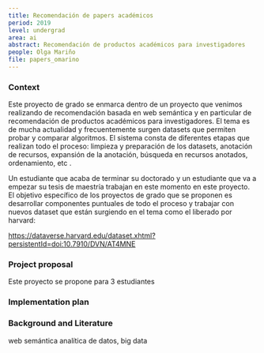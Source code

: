 ```yaml
---
title: Recomendación de papers académicos
period: 2019
level: undergrad
area: ai
abstract: Recomendación de productos académicos para investigadores
people: Olga Mariño
file: papers_omarino
---
```


### Context
Este proyecto de grado se enmarca dentro de un proyecto que venimos realizando de recomendación basada en web semántica y en particular  de recomendación de productos académicos para investigadores. El tema es de mucha actualidad y frecuentemente surgen datasets que permiten probar y comparar algoritmos. El sistema consta de diferentes etapas que realizan todo el proceso: limpieza y preparación de los datasets, anotación de recursos, expansión de la anotación, búsqueda en recursos anotados, ordenamiento, etc .

Un estudiante que acaba de terminar su doctorado y un estudiante que va a empezar su tesis de maestría trabajan en este momento en este proyecto.
El objetivo específico de los proyectos de grado que se proponen es desarrollar componentes puntuales de todo el proceso y trabajar con nuevos dataset que están surgiendo en el tema como el liberado por harvard:

https://dataverse.harvard.edu/dataset.xhtml?persistentId=doi:10.7910/DVN/AT4MNE

### Project proposal
Este proyecto se propone para 3 estudiantes

### Implementation plan

### Background and Literature
web semántica
analítica de datos, big data
